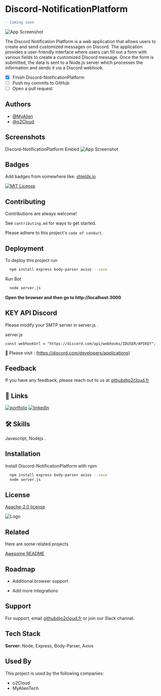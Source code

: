 
# Discord-NotificationPlatform

```diff
- Coming soon
```
![App Screenshot](https://i.imgur.com/v5Rvy9f.gif)


The Discord Notification Platform is a web application that allows users to create and send customized messages on Discord. The application provides a user-friendly interface where users can fill out a form with various fields to create a customized Discord message. Once the form is submitted, the data is sent to a Node.js server which processes the information and sends it via a Discord webhook.

- [x] Finish Discord-NotificationPlatform
- [ ] Push my commits to GitHub
- [ ] Open a pull request

## Authors

- [@MyAlien](https://www.github.com/MyAlien)
- [@o2Cloud](https://www.github.com/o2Cloud-fr )

## Screenshots
Discord-NotificationPlatform Embed
![App Screenshot](https://i.imgur.com/ml7hh23.png)


## Badges

Add badges from somewhere like: [shields.io](https://shields.io/)

[![MIT License](https://img.shields.io/badge/License-o2Cloud-yellow.svg)]()


## Contributing

Contributions are always welcome!

See `contributing.md` for ways to get started.

Please adhere to this project's `code of conduct`.


## Deployment

To deploy this project run

```bash
  npm install express body-parser axios --save
```
Run Bot
```bash
  node server.js
```
**Open the browser and then go to http://localhost:3000**

## KEY API Discord

Please modify your SMTP server in server.js .

server.js

`const webhookUrl = "https://discord.com/api/webhooks/IDUSER/APIKEY";`

🔗 Please visit : (https://discord.com/developers/applications)


## Feedback

If you have any feedback, please reach out to us at github@o2cloud.fr


## 🔗 Links
[![portfolio](https://img.shields.io/badge/my_portfolio-000?style=for-the-badge&logo=ko-fi&logoColor=white)](https://vcard.o2cloud.fr/)
[![linkedin](https://img.shields.io/badge/linkedin-0A66C2?style=for-the-badge&logo=linkedin&logoColor=white)](https://www.linkedin.com/in/remi-simier-2b30142a1/)


## 🛠 Skills
Javascript, Nodejs .


## Installation

Install Discord-NotificationPlatform with npm


```bash
  npm install express body-parser axios --save
  node server.js
```
    
## License

[Apache-2.0 license](https://github.com/o2Cloud-fr/Discord-NotificationPlatform/blob/main/LICENSE)


![Logo](https://o2cloud.fr/logo/o2Cloud.png)


## Related

Here are some related projects

[Awesome README](https://github.com/o2Cloud-fr/Discord-NotificationPlatform/blob/main/README.md)


## Roadmap

- Additional browser support

- Add more integrations


## Support

For support, email github@o2cloud.fr or join our Slack channel.


## Tech Stack

**Server:** Node, Express, Body-Parser, Axios


## Used By

This project is used by the following companies:

- o2Cloud
- MyAlienTech

